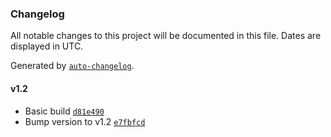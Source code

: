 ### Changelog

All notable changes to this project will be documented in this file. Dates are displayed in UTC.

Generated by [`auto-changelog`](https://github.com/CookPete/auto-changelog).

#### v1.2

- Basic build [`d81e490`](https://github.com/jamtur01/MinimizeAllWindows.spoon/commit/d81e490a6e2ab59ce8d7ab7228d836a2a95c37ba)
- Bump version to v1.2 [`e7fbfcd`](https://github.com/jamtur01/MinimizeAllWindows.spoon/commit/e7fbfcd082f09a323bea6f54b25cd7750dc79674)
